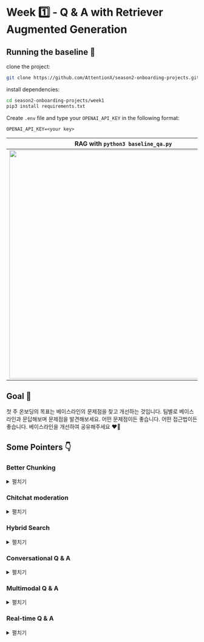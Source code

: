 # Week 1️⃣ - Q & A with Retriever Augmented Generation 

## Running the baseline 🚀
clone the project:
```bash
git clone https://github.com/AttentionX/season2-onboarding-projects.git
```

install dependencies:
```bash
cd season2-onboarding-projects/week1
pip3 install requirements.txt
```
Create `.env` file and type your `OPENAI_API_KEY` in the following format:
```
OPENAI_API_KEY=<your key>
```
RAG with `python3 baseline_qa.py` | [Raw generation with gpt3.5-turbo](https://chat.openai.com/share/0d13d304-79a1-48af-81b6-ed9ba2a616fa) | 
--- | --- | 
<a href="https://asciinema.org/a/NDDHUuBb5JQyN3Wck6TrBO6jG" target="_blank"><img src="https://asciinema.org/a/NDDHUuBb5JQyN3Wck6TrBO6jG.svg" width="600" /></a> | <img width="400" alt="image" src="https://github.com/AttentionX/season2-onboarding-projects/assets/56193069/627e68e3-13d9-4dd1-bbb5-a4158bb44f41"> | 


## Goal 🥅
첫 주 온보딩의 목표는 베이스라인의 문제점을 찾고 개선하는 것입니다. 팀별로 베이스라인과 문답해보며 문제점을 발견해보세요. 
어떤 문제점이든 좋습니다. 어떤 접근법이든 좋습니다. 베이스라인을 개선하여 공유해주세요 ❤️‍🔥

## Some Pointers 👇
### Better Chunking

<details>
  <summary> 펼치기 </summary>

`baseline_chunk.py`를 살펴보면 청킹을 어떻게 했는지 확인할 수 있습니다. 

우선 같은 섹션에 있는 문장을 모은 뒤: 
https://github.com/AttentionX/season2-onboarding-projects/blob/5c7be2540aa2349294256ed465cb84f52e068573/week1/baseline_chunk.py#L11-L24

인접한 문장 2개를 이어 chunk를 만들고 있는데요:
https://github.com/AttentionX/season2-onboarding-projects/blob/5c7be2540aa2349294256ed465cb84f52e068573/week1/baseline_chunk.py#L25-L35


이게 최선일까요? 인접한 문장 3개를 이어보는건 어떨까요?

</details>

### Chitchat moderation

<details>
  <summary> 펼치기 </summary>

```
Your question: how are you? 
The excerpts from the paper are not directly relevant to the user query. None of the excerpts specifically addresses how the system is feeling or its state of being. Therefore, we cannot provide a direct answer to the user query using the given excerpts.
--- EXCERPTS ---
[1]. I am here to provide helpful and positive assistance. If you have any other requests, feel free to ask.
[2]. kr¯asu. C)
[3]. Problem 1. Choose the most likely completion of the following sentence.
```
```
Your question: how is the weather? 
There is no relevant information available to answer the user query about the weather in the given excerpts from the paper "GPT-4 Technical Report." Excerpts [1], [2], and [3] do not provide any information regarding weather conditions.
--- EXCERPTS ---
[1]. D) Oherwydd bod atmosffer
[2]. Oherwydd bod atmosffer y Ddaear yn amsugno
[3]. The unusual thing about this image is that a man is ironing clothes on an ironing board attached to the roof of a moving taxi. Table 16.
```
베이스라인은 사용자가 논문과 유관한 질문을 하리라 가정합니다. 하지만 꼭 그럴 것이란 보장은 없는데요. 위처럼 사용자가 `How are you?`, `how's the weather?` 같은 질의를 할수도 있습니다. 이에 베이스라인은 놀랍게도 논문과 무관한 질의라고 대응을 합니다. 하지만 이미 `query` 임베딩 & 벡터검색으로 비용을 소모한 뒤입니다. 
논문과 유관한 질의인지 미리 탐지해 chichat에 값싸게 대응하는 로직을 추가하는건 어떨까요?  

</details>

### Hybrid Search

<details>
  <summary> 펼치기 </summary>

semantic search만을 하는 베이스라인은 recall은 높으나 precision은 낮습니다. `what are the key findings of the paper?`와 같은 의도파악이 필요한 질의에 강건하나
`main goal`같은 키워드 검색엔 약합니다. 키워드 검색 알고리즘과 혼합하여 이를 개선해보는 건 어떨까요? (e.g. [rank_bm25](https://github.com/dorianbrown/rank_bm25), [reciprocal rank fusion](https://weaviate.io/blog/hybrid-search-explained))

</details>

### Conversational Q & A

<details>
  <summary> 펼치기 </summary>
  
베이스라인은 질의응답만 할 수 있을 뿐 챗봇이 아닙니다. 대화형 Q & A는 할 수 없습니다. 대화형 Q & A를 구현해보는건 어떨까요? (e.g. [Mendable](https://www.mendable.ai))

</details>

### Multimodal Q & A

<details>
  <summary> 펼치기 </summary>
  
베이스라인은 텍스트만 이해합니다. 이미지로 증강할 수는 없을까요? 멀티모달 정보로 증강을 해보는건 어떨까요?  (e.g. [GPT4의 위력](https://www.clien.net/service/board/park/17962934), Bard Lens)

</details>

### Real-time Q & A

<details>
  <summary> 펼치기 </summary>

베이스라인처럼 검색엔진을 직접 구축할 필요가 있을까요?  그냥 구글을 쓰면 되지 않을까요? 실시간 정보도 얻을 수 있지 않을까요? Retreiver를 구글 검색으로 바꿔보는건 어떨까요? (e.g. [WebChatGPT](https://chrome.google.com/webstore/detail/webchatgpt-chatgpt-with-i/lpfemeioodjbpieminkklglpmhlngfcn))

</details>


